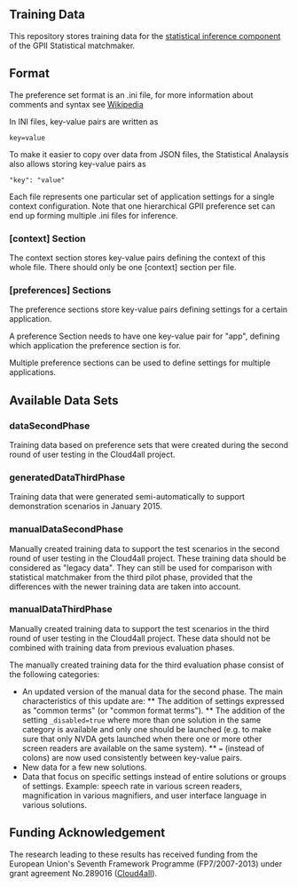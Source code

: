 ## Training Data

This repository stores training data for the 
[statistical inference component](https://github.com/REMEXLabs/GPII-Statistical-Matchmaker-Analysis) 
of the GPII Statistical matchmaker.

## Format

The preference set format is an .ini file, for more information about comments and syntax see 
[Wikipedia](http://en.wikipedia.org/wiki/INI_file)

In INI files, key-value pairs are written as 

    key=value

To make it easier to copy over data from JSON files, the Statistical Analaysis also allows storing key-value pairs as

    "key": "value"
	
Each file represents one particular set of application settings for a single context configuration. Note that one hierarchical GPII preference set can end up forming multiple .ini files for inference.

### [context] Section

The context section stores key-value pairs defining the context of this whole file. There should only be one [context] section per file.

### [preferences] Sections

The preference sections store key-value pairs defining settings for a certain application.

A preference Section needs to have one key-value pair for "app", defining which application the preference section is for.

Multiple preference sections can be used to define settings for multiple applications.

## Available Data Sets

### dataSecondPhase

Training data based on preference sets that were created during the second round of user testing in the Cloud4all project. 

### generatedDataThirdPhase

Training data that were generated semi-automatically to support demonstration scenarios in January 2015.

### manualDataSecondPhase

Manually created training data to support the test scenarios in the second round of user testing in the Cloud4all project.
These training data should be considered as "legacy data". 
They can still be used for comparison with statistical matchmaker from the third pilot phase, 
provided that the differences with the newer training data are taken into account. 

### manualDataThirdPhase 

Manually created training data to support the test scenarios in the third round of user testing in the Cloud4all project.
These data should not be combined with training data from previous evaluation phases.

The manually created training data for the third evaluation phase consist of the following categories:
* An updated version of the manual data for the second phase. The main characteristics of this update are:
** The addition of settings expressed as "common terms" (or "common format terms").
** The addition of the setting `_disabled=true` where more than one solution in the same category is available and only one should be launched (e.g. to make sure that only NVDA gets launched when there one or more other screen readers are available on the same system).
** `=` (instead of colons) are now used consistently between key-value pairs.
* New data for a few new solutions.
* Data that focus on specific settings instead of entire solutions or groups of settings. Example: speech rate in various screen readers, magnification in various magnifiers, and user interface language in various solutions.

## Funding Acknowledgement

The research leading to these results has received funding from the European
Union's Seventh Framework Programme (FP7/2007-2013) under grant agreement No.289016
([Cloud4all](http://www.cloud4all.info/)).
